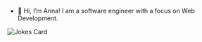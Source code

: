 - 👋 Hi, I’m Anna! I am a software engineer with a focus on Web Development.

![Jokes Card](https://readme-jokes.vercel.app/api)
